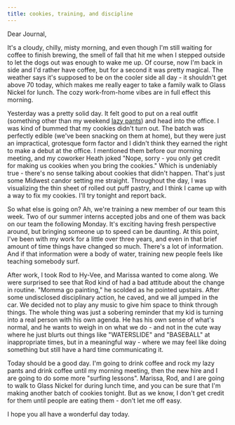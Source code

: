 ```yaml
---
title: cookies, training, and discipline
---
```


Dear Journal,

It's a cloudy, chilly, misty morning, and even though I'm still waiting
for coffee to finish brewing, the smell of fall that hit me when I
stepped outside to let the dogs out was enough to wake me up. Of course,
now I'm back in side and I'd rather have coffee, but for a second it was
pretty magical. The weather says it's supposed to be on the cooler side
all day - it shouldn't get above 70 today, which makes me really eager
to take a family walk to Glass Nickel for lunch. The cozy work-from-home
vibes are in full effect this morning.

Yesterday was a pretty solid day. It felt good to put on a real outfit
(something other than my weekend [lazy pants]) and head into the office.
I was kind of bummed that my cookies didn't turn out. The batch was
perfectly edible (we've been snacking on them at home), but they were
just an impractical, grotesque form factor and I didn't think they
earned the right to make a debut at the office. I mentioned them before
our morning meeting, and my coworker Heath joked "Nope, sorry - you only
get credit for making us cookies when you bring the cookies." Which is
undeniably true - there's no sense talking about cookies that didn't
happen. That's just some Midwest candor setting me straight. Throughout
the day, I was visualizing the thin sheet of rolled out puff pastry, and
I think I came up with a way to fix my cookies. I'll try tonight and
report back.

So what else is going on? Ah, we're training a new member of our team
this week. Two of our summer interns accepted jobs and one of them was
back on our team the following Monday. It's exciting having fresh
perspective around, but bringing someone up to speed can be daunting. At
this point, I've been with my work for a little over three years, and
even in that brief amount of time things have changed so much. There's a
lot of information. And if that information were a body of water,
training new people feels like teaching somebody surf.

After work, I took Rod to Hy-Vee, and Marissa wanted to come along. We
were surprised to see that Rod kind of had a bad attitude about the
change in routine. "Momma go painting," he scolded as he pointed
upstairs. After some undisclosed disciplinary action, he caved, and we
all jumped in the car. We decided not to play any music to give him
space to think through things. The whole thing was just a sobering
reminder that my kid is turning into a real person with his own agenda.
He has his own sense of what's normal, and he wants to weigh in on what
we do - and not in the cute way where he just blurts out things like
"WATERSLIDE" and "BASEBALL" at inappropriate times, but in a meaningful
way - where we may feel like doing something but still have a hard time
communicating it.

Today should be a good day. I'm going to drink coffee and rock my lazy
pants and drink coffee until my morning meeting, then the new hire and I
are going to do some more "surfing lessons". Marissa, Rod, and I are
going to walk to Glass Nickel for during lunch time, and you can be sure
that I'm making another batch of cookies tonight. But as we know, I
don't get credit for them until people are eating them - don't let me
off easy.

I hope you all have a wonderful day today.

  [lazy pants]: https://getyarn.io/yarn-clip/39c928c1-b001-44db-8481-d4e78fbc1015#HkMx93d76SS.copy


